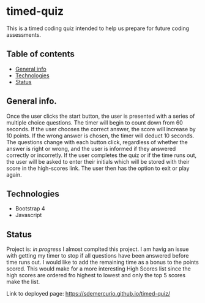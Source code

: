 # timed-quiz
This is a timed coding quiz intended to help us prepare for future coding assessments. 

## Table of contents
* [General info](#general-info)
* [Technologies](#technologies)
* [Status](#status)

## General info.
Once the user clicks the start button, the user is presented with a series of multiple choice questions. The timer will begin to count down from 60 seconds. If the user chooses the correct answer, the score will increase by 10 points. If the wrong answer is chosen, the timer will deduct 10 seconds. The questions change with each button click, regardless of whether the answer is right or wrong, and the user is informed if they answered correctly or incorretly. If the user completes the quiz or if the time runs out, the user will be asked to enter their initials which will be stored with their score in the high-scores link. The user then has the option to exit or play again.

## Technologies
* Bootstrap 4
* Javascript

## Status
Project is: _in progress_
I almost complted this project. I am havig an issue with getting my timer to stop if all questions have been answered before time runs out. I would like to add the remaining time as a bonus to the points scored. This would make for a more interesting High Scores list since the high scores are ordered fro highest to lowest and only the top 5 scores make the list.

Link to deployed page: https://sdemercurio.github.io/timed-quiz/